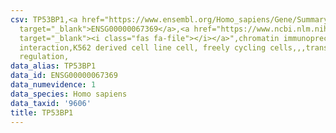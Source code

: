 ```yaml
---
csv: TP53BP1,<a href="https://www.ensembl.org/Homo_sapiens/Gene/Summary?db=core;g=ENSG00000067369"
  target="_blank">ENSG00000067369</a>,<a href="https://www.ncbi.nlm.nih.gov/pubmed/23959860"
  target="_blank"><i class="fas fa-file"></i></a>",chromatin immunoprecipitation assay,direct
  interaction,K562 derived cell line cell, freely cycling cells,,,transcriptional
  regulation,
data_alias: TP53BP1
data_id: ENSG00000067369
data_numevidence: 1
data_species: Homo sapiens
data_taxid: '9606'
title: TP53BP1
---
```

